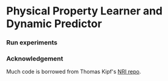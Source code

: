 # Physical Property Learner and Dynamic Predictor

### Run experiments

### Acknowledgement
Much code is borrowed from Thomas Kipf's [NRI repo](https://github.com/ethanfetaya/NRI.git).
